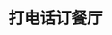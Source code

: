 # 打电话订餐厅
<frame src="//player.bilibili.com/player.html?aid=569061643&bvid=BV1fv4y157VC&cid=1070320712&p=12" scrolling="no" border="0" frameborder="no" framespacing="0" allowfullscreen="true"> </frame>
<br />
<dialog>
# I'd like to [book/v.] a table for this Sunday, June 10, at 7 pm.
## For how many people?
# Table for four.
## OK. What is your name?
# I'm Sam Lee.
## Could you give me your mobile phone number?
# It's 0988-352-110.
## OK. [Reservation:reservation/n.] made for four people for Sunday, June 10, at 7 pm.
We will [hold/v./4] the reservation for 10 minutes.
# OK. Thank you. Bye.
</dialog>
